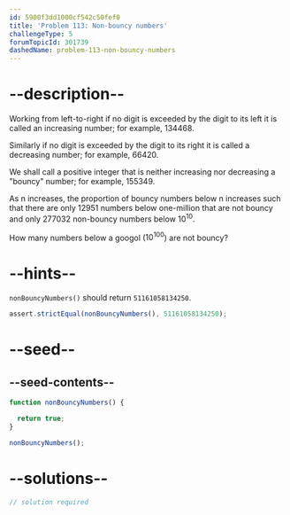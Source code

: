 ```yaml
---
id: 5900f3dd1000cf542c50fef0
title: 'Problem 113: Non-bouncy numbers'
challengeType: 5
forumTopicId: 301739
dashedName: problem-113-non-bouncy-numbers
---
```


# --description--

Working from left-to-right if no digit is exceeded by the digit to its left it is called an increasing number; for example, 134468.

Similarly if no digit is exceeded by the digit to its right it is called a decreasing number; for example, 66420.

We shall call a positive integer that is neither increasing nor decreasing a "bouncy" number; for example, 155349.

As n increases, the proportion of bouncy numbers below n increases such that there are only 12951 numbers below one-million that are not bouncy and only 277032 non-bouncy numbers below ${10}^{10}$.

How many numbers below a googol (${10}^{100}$) are not bouncy?

# --hints--

`nonBouncyNumbers()` should return `51161058134250`.

```js
assert.strictEqual(nonBouncyNumbers(), 51161058134250);
```

# --seed--

## --seed-contents--

```js
function nonBouncyNumbers() {

  return true;
}

nonBouncyNumbers();
```

# --solutions--

```js
// solution required
```
